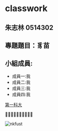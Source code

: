 # classwork

## 朱志林 0514302

## 專題題目：豸苗

## 小組成員:
* 成員一:我
* 成員二:我
* 成員三:我
* 成員四:我

[第一科大](http://www.nkfust.edu.tw)


:pig::pig::pig::pig::pig::pig::pig::pig::pig::pig:


![nkfust](http://www.nkfust.edu.tw/ezfiles/0/1000/img/logo.jpg "NKFUST")
